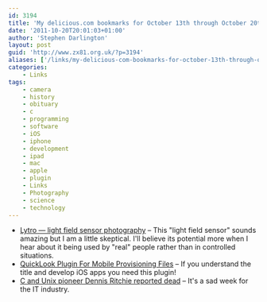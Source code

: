 ```yaml
---
id: 3194
title: 'My delicious.com bookmarks for October 13th through October 20th'
date: '2011-10-20T20:01:03+01:00'
author: 'Stephen Darlington'
layout: post
guid: 'http://www.zx81.org.uk/?p=3194'
aliases: ['/links/my-delicious-com-bookmarks-for-october-13th-through-october-20th.html']
categories:
    - Links
tags:
    - camera
    - history
    - obituary
    - c
    - programming
    - software
    - iOS
    - iphone
    - development
    - ipad
    - mac
    - apple
    - plugin
    - Links
    - Photography
    - science
    - technology
---
```


- [Lytro — light field sensor photography](https://www.lytro.com/science_inside) – This "light field sensor" sounds amazing but I am a little skeptical. I'll believe its potential more when I hear about it being used by "real" people rather than in controlled situations.
- [QuickLook Plugin For Mobile Provisioning Files](http://www.macmation.com/blog/2011/10/quicklook-plugin-for-mobile-provision-files/) – If you understand the title and develop iOS apps you need this plugin!
- [C and Unix pioneer Dennis Ritchie reported dead](http://www.theregister.co.uk/2011/10/13/dennis_ritchie/) – It's a sad week for the IT industry.